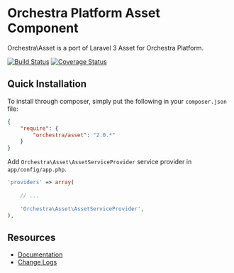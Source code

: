 Orchestra Platform Asset Component
==============

Orchestra\Asset is a port of Laravel 3 Asset for Orchestra Platform.

[![Build Status](https://travis-ci.org/orchestral/asset.png?branch=2.0)](https://travis-ci.org/orchestral/asset) [![Coverage Status](https://coveralls.io/repos/orchestral/asset/badge.png?branch=2.0)](https://coveralls.io/r/orchestral/asset?branch=2.0)

## Quick Installation

To install through composer, simply put the following in your `composer.json` file:

```json
{
	"require": {
		"orchestra/asset": "2.0.*"
	}
}
```

Add `Orchestra\Asset\AssetServiceProvider` service provider in `app/config/app.php`.

```php
'providers' => array(
	
	// ...
	
	'Orchestra\Asset\AssetServiceProvider',
),
```

## Resources

* [Documentation](http://orchestraplatform.com/docs/2.0/components/asset)
* [Change Logs](https://github.com/orchestral/asset/wiki/Change-Logs)
